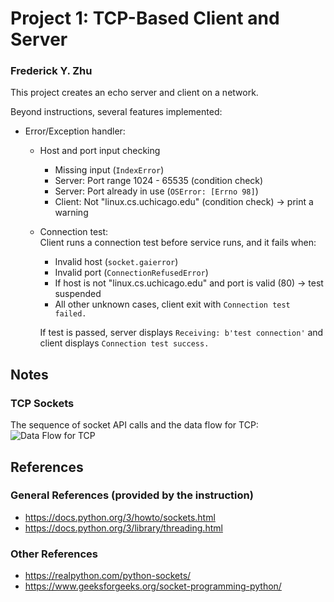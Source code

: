 # Project 1: TCP-Based Client and Server
### Frederick Y. Zhu

This project creates an echo server and client on a network. 

Beyond instructions, several features implemented:
* Error/Exception handler:
  * Host and port input checking
    * Missing input (`IndexError`)
    * Server: Port range 1024 - 65535 (condition check)
    * Server: Port already in use (`OSError: [Errno 98]`)
    * Client: Not "linux.cs.uchicago.edu" (condition check) -> print a warning
  
  * Connection test: \
    Client runs a connection test before service runs, and it fails when:
    * Invalid host (`socket.gaierror`)
    * Invalid port (`ConnectionRefusedError`)
    * If host is not "linux.cs.uchicago.edu" and port is valid (80) -> test suspended
    * All other unknown cases, client exit with `Connection test failed.` 

    If test is passed, server displays `Receiving: b'test connection'` and client displays `Connection test success.`

## Notes
### TCP Sockets
The sequence of socket API calls and the data flow for TCP:
![Data Flow for TCP](https://files.realpython.com/media/sockets-tcp-flow.1da426797e37.jpg)

## References
### General References (provided by the instruction)
* https://docs.python.org/3/howto/sockets.html
* https://docs.python.org/3/library/threading.html

### Other References
* https://realpython.com/python-sockets/
* https://www.geeksforgeeks.org/socket-programming-python/
